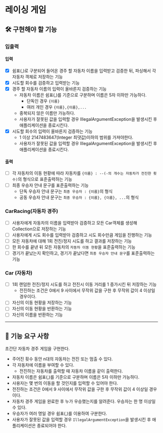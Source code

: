 # 레이싱 게임

## 🛠 구현해야 할 기능

### 입출력

#### 입력

- [X] 쉼표(,)로 구분되어 들어온 경주 할 자동차 이름을 입력받고 검증한 뒤, 파싱해서 각 자동차 객체로 저장하는 기능
- [X] 시도할 회수를 검증하고 입력받는 기능
- [X] 경주 할 자동차 이름의 입력이 올바른지 검증하는 기능
    - 자동차 이름은 쉼표(,)를 기준으로 구분하며 이름은 5자 이하만 가능하다.
        - 단독인 경우 `{이름}`
        - 여러 개인 경우 `{이름},{이름},...`
    - 중복되지 않은 이름만 가능하다.
    - 사용자가 잘못된 값을 입력할 경우 IllegalArgumentException을 발생시킨 후 애플리케이션을 종료시킨다.
- [X] 시도할 회수의 입력이 올바른지 검증하는 기능
    - 1 이상 2147483647(Integer 최댓값)이하의 범위를 가져야한다.
    - 사용자가 잘못된 값을 입력할 경우 IllegalArgumentException을 발생시킨 후 애플리케이션을 종료시킨다.

#### 출력

- [ ] 각 자동차의 이동 현황에 따라 자동차를 `{이름} : --(-의 개수는 자동차가 전진한 횟수)`의 형식으로 표준출력하는 기능
- [ ] 최종 우승자 안내 문구를 표준출력하는 기능
    - 단독 우승자 안내 문구는 `최종 우승자 : {이름}`의 형식
    - 공동 우승자 안내 문구는 `최종 우승자 : {이름}, {이름}, ...`의 형식

### CarRacing(자동차 경주)

- [ ] 사용자에게 자동차의 이름을 입력받아 검증하고 모든 Car객체를 생성해 Collection으로 저장하는 기능
- [ ] 사용자에게 시도 회수를 입력받아 검증하고 시도 회수만큼 게임을 진행하는 기능
- [ ] 모든 자동차에 대해 1회 전진/정지 시도를 하고 결과를 저장하는 기능
- [ ] 한 회수를 끝낸 뒤 모든 자동차의 `자동차 이동 현황`을 표준출력하는 기능
- [ ] 경기가 끝났는지 확인하고, 경기가 끝났다면 `최종 우승자 안내 문구`를 표준출력하는 기능

### Car (자동차)

- [ ] 1회 랜덤한 전진/정지 시도를 하고 전진시 이동 거리를 1 증가시킨 뒤 저장하는 기능
    - 전진하는 조건은 0에서 9 사이에서 무작위 값을 구한 후 무작위 값이 4 이상일 경우이다.
- [ ] 자신의 이동 현황을 저장하는 기능
- [ ] 자신의 이동 현황을 반환하는 기능
- [ ] 자신의 이름을 반환하는 기능

---

## 🚀 기능 요구 사항

초간단 자동차 경주 게임을 구현한다.

- 주어진 횟수 동안 n대의 자동차는 전진 또는 멈출 수 있다.
- 각 자동차에 이름을 부여할 수 있다.
    - 전진하는 자동차를 출력할 때 자동차 이름을 같이 출력한다.
- 자동차 이름은 쉼표(,)를 기준으로 구분하며 이름은 5자 이하만 가능하다.
- 사용자는 몇 번의 이동을 할 것인지를 입력할 수 있어야 한다.
- 전진하는 조건은 0에서 9 사이에서 무작위 값을 구한 후 무작위 값이 4 이상일 경우이다.
- 자동차 경주 게임을 완료한 후 누가 우승했는지를 알려준다. 우승자는 한 명 이상일 수 있다.
- 우승자가 여러 명일 경우 쉼표(,)를 이용하여 구분한다.
- 사용자가 잘못된 값을 입력할 경우 `IllegalArgumentException`을 발생시킨 후 애플리케이션은 종료되어야 한다.
